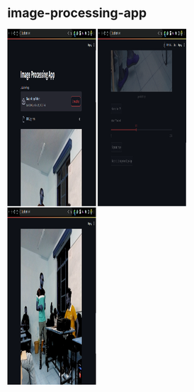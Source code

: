 # image-processing-app

<img src="./IMAGES/picOne.png" alt="" width="200" height="400">
<img src="./IMAGES/picTwo.png" alt="" width="200" height="400">
<img src="./IMAGES/picThree.png" alt="" width="200" height="400">

